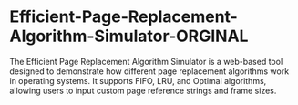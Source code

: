 # Efficient-Page-Replacement-Algorithm-Simulator-ORGINAL
The Efficient Page Replacement Algorithm Simulator is a web-based tool designed to demonstrate how different page replacement algorithms work in operating systems. It supports FIFO, LRU, and Optimal algorithms, allowing users to input custom page reference strings and frame sizes.
